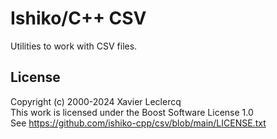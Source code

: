 # Ishiko/C++ CSV

Utilities to work with CSV files.

## License

Copyright (c) 2000-2024 Xavier Leclercq\
This work is licensed under the Boost Software License 1.0\
See https://github.com/ishiko-cpp/csv/blob/main/LICENSE.txt
